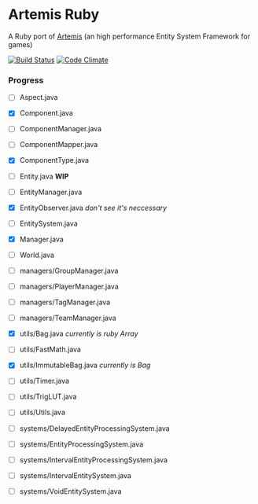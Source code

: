 Artemis Ruby
============

A Ruby port of [Artemis](http://gamadu.com/artemis/) (an high performance Entity System Framework for games)

[![Build Status](https://travis-ci.org/vinova/Artemis-Ruby.png)](https://travis-ci.org/vinova/Artemis-Ruby)
[![Code Climate](https://codeclimate.com/repos/523fb2427e00a402fc01d777/badges/a836defa7344660e1951/gpa.png)](https://codeclimate.com/repos/523fb2427e00a402fc01d777/feed)
### Progress

- [ ] Aspect.java
- [x] Component.java
- [ ] ComponentManager.java
- [ ] ComponentMapper.java
- [x] ComponentType.java
- [ ] Entity.java **WIP**
- [ ] EntityManager.java
- [x] EntityObserver.java _don't see it's neccessary_
- [ ] EntitySystem.java
- [x] Manager.java
- [ ] World.java
- [ ] managers/GroupManager.java
- [ ] managers/PlayerManager.java
- [ ] managers/TagManager.java
- [ ] managers/TeamManager.java
- [x] utils/Bag.java _currently is ruby Array_
- [ ] utils/FastMath.java
- [x] utils/ImmutableBag.java _currently is Bag_
- [ ] utils/Timer.java
- [ ] utils/TrigLUT.java
- [ ] utils/Utils.java
- [ ] systems/DelayedEntityProcessingSystem.java
- [ ] systems/EntityProcessingSystem.java
- [ ] systems/IntervalEntityProcessingSystem.java
- [ ] systems/IntervalEntitySystem.java
- [ ] systems/VoidEntitySystem.java

